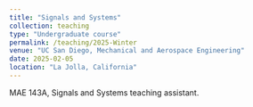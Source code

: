 ```yaml
---
title: "Signals and Systems"
collection: teaching
type: "Undergraduate course"
permalink: /teaching/2025-Winter
venue: "UC San Diego, Mechanical and Aerospace Engineering"
date: 2025-02-05
location: "La Jolla, California"
---
```


MAE 143A, Signals and Systems teaching assistant. 
